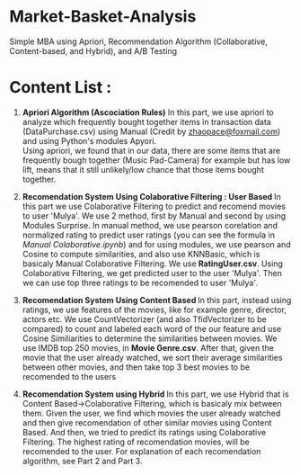 # Market-Basket-Analysis
Simple MBA using Apriori, Recommendation Algorithm (Collaborative, Content-based, and Hybrid), and A/B Testing


# Content List : 
1. <b>Apriori Algorithm (Ascociation Rules)</b> 
In this part, we use apriori to analyze which frequently bought together items in transaction data (DataPurchase.csv) using Manual (Credit by zhaopace@foxmail.com) and using Python's modules Apyori. <br> Using apriori, we found that in our data, there are some items that are frequently bough together (Music Pad-Camera) for example but has low lift, means that it still unlikely/low chance that those items bought together. 

2. <b>Recomendation System Using Colaborative Filtering : User Based </b>
  In this part we use Colaborative Filtering to predict and recomend movies to user 'Mulya'. We use 2 method, first by Manual and second by using Modules Surprise. In manual method, we use pearson corelation and normalized rating to predict user ratings (you can see the formula in <i>Manual Colaborative.ipynb</i>) and for using modules, we use pearson and Cosine to compute similarities, and also use KNNBasic, which is basicaly Manual Colaborative Filtering. We use <b>RatingUser.csv</b>.
  Using Colaborative Filtering, we get predicted user to the user 'Mulya'. Then we can use top three ratings to be recomended to user 'Mulya'.
 
 3. <b>Recomendation System Using Content Based </b> In this part, instead using ratings, we use features of the movies, like for example genre, director, actors etc. We use CountVectorizer (and also TfidVectorizer to be compared) to count and labeled each word of the our feature and use Cosine Similiarities to determine the similarities between movies. We use IMDB top 250 movies, in <b>Movie Genre.csv</b>. After that, given the movie that the user already watched, we sort their average similarities between other movies, and then take top 3 best movies to be recomended to the users
 
 4. <b>Recomendation System using Hybrid </b> In this part, we use Hybrid that is Content Based->Colaborative Filtering, which is basicaly mix between them. Given the user, we find which movies the user already watched and then give recomendation of other similar movies using Content Based. And then, we tried to predict its ratings using Colaborative Filtering. The highest rating of recomendation movies, will be recomended to the user. For explanation of each recomendation algorithm, see Part 2 and Part 3.  
